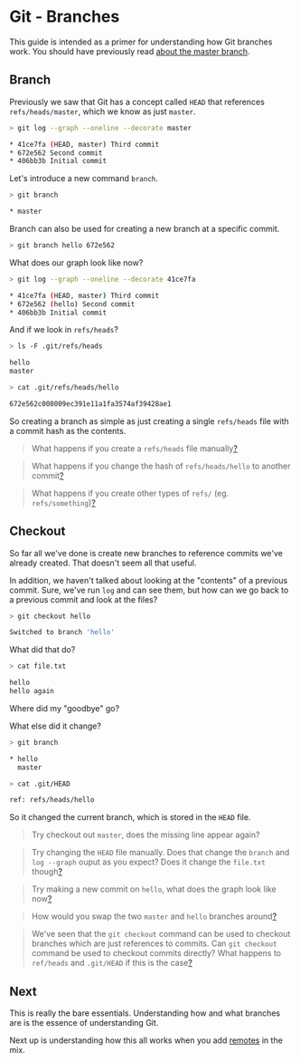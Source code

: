 Git - Branches
==============

This guide is intended as a primer for understanding
how Git branches work. You should have previously
read [about the master branch](head.md).


Branch
------

Previously we saw that Git has a concept called `HEAD`
that references `refs/heads/master`, which we know
as just `master`.

```sh
> git log --graph --oneline --decorate master

* 41ce7fa (HEAD, master) Third commit
* 672e562 Second commit
* 406bb3b Initial commit
```

Let's introduce a new command `branch`.

```sh
> git branch

* master
```

Branch can also be used for creating a new branch at a specific commit.

```sh
> git branch hello 672e562
```

What does our graph look like now?

```sh
> git log --graph --oneline --decorate 41ce7fa

* 41ce7fa (HEAD, master) Third commit
* 672e562 (hello) Second commit
* 406bb3b Initial commit
```

And if we look in `refs/heads`?

```sh
> ls -F .git/refs/heads

hello
master

> cat .git/refs/heads/hello

672e562c008009ec391e11a1fa3574af39428ae1
```

So creating a branch as simple as just creating a single
`refs/heads` file with a commit hash as the contents.


> What happens if you create a `refs/heads` file manually[?](explanation/branches_create_manual.md)

> What happens if you change the hash of `refs/heads/hello` to another commit[?](explanation/branches_update_manual.md)

> What happens if you create other types of `refs/` (eg. `refs/something`)[?](explanation/branches_create_manual_ref.md)


Checkout
--------

So far all we've done is create new branches to reference commits
we've already created. That doesn't seem all that useful.

In addition, we haven't talked about looking at the "contents" of a
previous commit. Sure, we've run `log` and can see them, but
how can we go back to a previous commit and look at the files?

```sh
> git checkout hello

Switched to branch 'hello'
```

What did that do?

```sh
> cat file.txt

hello
hello again
```

Where did my "goodbye" go?

What else did it change?

```sh
> git branch

* hello
  master

> cat .git/HEAD

ref: refs/heads/hello
```

So it changed the current branch, which is stored in the `HEAD` file.


> Try checkout out `master`, does the missing line appear again?

> Try changing the `HEAD` file manually.
> Does that change the `branch` and `log --graph` ouput as you expect?
> Does it change the `file.txt` though[?](explanation/branches_manual_head.md)

> Try making a new commit on `hello`, what does the graph look like now[?](explanation/branches_hello_commit.md)

> How would you swap the two `master` and `hello` branches around[?](explanation/branches_swap.md)

> We've seen that the `git checkout` command can be used to checkout branches which are just references to commits. Can `git checkout` command be used to checkout commits directly? What happens to `ref/heads` and `.git/HEAD` if this is the case[?](explanation/detached_state.md)


Next
----

This is really the bare essentials.
Understanding how and what branches are is the essence of understanding
Git.

Next up is understanding how this all works when you add [remotes](remotes.md) in the mix.
